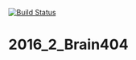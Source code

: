 
[![Build Status](https://travis-ci.org/frontend-park-mail-ru/sample.svg?branch=master)](https://travis-ci.org/frontend-park-mail-ru/sample)
# 2016_2_Brain404
